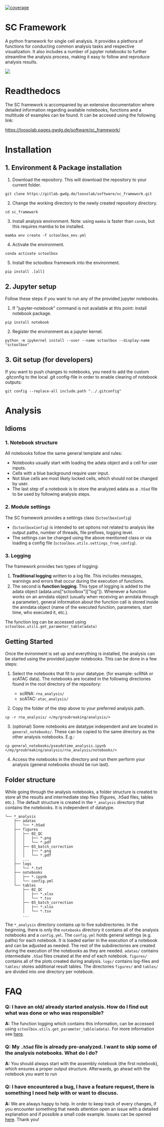 [![coverage](https://gitlab.gwdg.de/loosolab/software/sc_framework/badges/dev/coverage.svg?key_text=coverage&key_width=70)](https://gitlab.gwdg.de/loosolab/software/sc_framework/-/commits/dev)


# SC Framework

A python framework for single cell analysis. It provides a plethora of functions for conducting common analysis tasks and respective visualization. It also includes a number of jupyter notebooks to further streamline the analysis process, making it easy to follow and reproduce analysis results.

![](image/sc_framework_overview.png)

# Readthedocs
The SC framework is accompanied by an extensive documentation where detailed information regarding available notebooks, functions and a multitude of examples can be found. It can be accesed using the following link:

https://loosolab.pages.gwdg.de/software/sc_framework/

# Installation
## 1. Environment & Package installation
1. Download the repository. This will download the repository to your current folder.
```
git clone https://gitlab.gwdg.de/loosolab/software/sc_framework.git
```
2. Change the working directory to the newly created repository directory.
```
cd sc_framework
```
3. Install analysis environment. Note: using `mamba` is faster than `conda`, but this requires mamba to be installed.
```
mamba env create -f sctoolbox_env.yml
```
4. Activate the environment.
```
conda activate sctoolbox
```
5. Install the sctoolbox framework into the environment.
```
pip install .[all]
```

## 2. Jupyter setup
Follow these steps if you want to run any of the provided jupyter notebooks.

1. If "jupyter-notebook" command is not available at this point: install notebook package.
```
pip install notebook
```
2. Register the environment as a jupyter kernel.
```
python -m ipykernel install --user --name sctoolbox --display-name "sctoolbox"
```

## 3. Git setup (for developers)
If you want to push changes to notebooks, you need to add the custom .gitconfig to the local .git config-file in order to enable clearing of notebook outputs:
```
git config --replace-all include.path "../.gitconfig"
```

# Analysis
## Idioms
### 1. Notebook structure
All notebooks follow the same general template and rules:
- Notebooks usually start with loading the adata object and a cell for user inputs.
- Cells with a blue background require user input.
- Not blue cells are most likely locked cells, which should not be changed by user.
- The last step of a notebook is to store the analyzed adata as a `.h5ad` file to be used by following analysis steps.

### 2. Module settings
The SC framework provides a settings class (`SctoolboxConfig`)
- (`SctoolboxConfig`) is intended to set options not related to analysis like output paths, number of threads, file prefixes, logging level. 
- The settings can be changed using the above mentioned class or via loading a config file (`sctoolbox.utils.settings_from_config`).

### 3. Logging
The framework provides two types of logging: 
1. **Traditional logging** written to a log file. This includes messages, warnings and errors that occur during the execution of functions. 
2. The second is **function logging**. This type of logging is added to the adata object (adata.uns["sctoolbox"]["log"]). Whenever a function works on an anndata object (usually when receiving an anndata through a parameter), general information about the function call is stored inside the anndata object (name of the executed function, parameters, start time, who executed it, etc.).

The function log can be accessed using `sctoolbox.utils.get_parameter_table(adata)`

## Getting Started
Once the evironment is set up and everything is installed, the analysis can be started using the provided jupyter notebooks. This can be done in a few steps:

1. Select the notebooks that fit to your datatype. (for example: scRNA or scATAC data). The notebooks are located in the following directories found in the root directory of the repository:
    - scRNA: `rna_analysis/`
    - scATAC: `atac_analysis/`

2. Copy the folder of the step above to your preferred analysis path.
```
cp -r rna_analysis/ </my/groubreaking/analysis/>
```

3. (optional) Some notebooks are datatype independent and are located in `general_notebooks/`. These can be copied to the same directory as the other analysis notebooks. E.g.:
```
cp general_notebooks/pseudotime_analysis.ipynb </my/groubreaking/analysis/rna_analysis/notebooks/>
```

4. Access the notebooks in the directory and run them perform your analysis (general notebooks should be run last).

## Folder structure
While going through the analysis notebooks, a folder structure is created to store all the results and intermediate step files (figures, .h5ad files, tables etc.). The default structure is created in the `*_analysis` directory that contains the notebooks. It is independent of datatype.

```
└── *_analysis
    ├── adatas
    │   └── *.h5ad
    ├── figures
    │   ├── 02_QC
    │   │   ├── *.png
    │   │   └── *.pdf
    │   ├── 03_batch_correction
    │   │   ├── *.png
    │   │   └── *.pdf
    │   ...
    ├── logs
    │   └── *.txt
    ├── notebooks
    │   ├── *.ipynb
    │   └── config.yml
    └── tables
        ├── 02_QC
        │   ├── *.xlsx
        │   └── *.tsv
        ├── 03_batch_correction
        │   ├── *.xlsx
        │   └── *.tsv
        ...
```

The `*_analysis` directory contains up to five subdirectories. In the beginning, there is only the `notebooks` directory it contains all of the analysis notebooks and a `config.yml`. The `config.yml` holds general settings (e.g. paths) for each notebook. It is loaded earlier in the execution of a notebook and can be adjusted as needed. The rest of the subdirectories are created during the execution of the notebooks as they are needed. `adatas/` contains intermediate `.h5ad` files created at the end of each notebook. `figures/` contains all of the plots created during analysis. `logs/` contains log-files and `tables/` stores additional result tables. The directories `figures/` and `tables/` are divided into one directory per notebook.

# FAQ
### Q: I have an old/ already started analysis. How do I find out what was done or who was responsible?

**A:** The function logging which contains this information, can be accessed using `sctoolbox.utils.get_parameter_table(adata)`. For more information see [here](https://loosolab.pages.gwdg.de/software/sc_framework/API/utils.html#sctoolbox.utils.decorator.get_parameter_table).

### Q: My `.h5ad` file is already pre-analyzed. I want to skip some of the analysis notebooks. What do I do?

**A:** You should always start with the assembly notebook (the first notebook), which ensures a proper output structure. Afterwards, go ahead with the notebook you want to run

### Q: I have encountered a bug, I have a feature request, there is something I need help with or want to discuss.

**A:** We are always happy to help. In order to keep track of every changes, if you encounter something that needs attention open an issue with a detailed explanation and if possible a small code example. Issues can be opened [here](https://gitlab.gwdg.de/loosolab/software/sc_framework/-/issues). Thank you!
